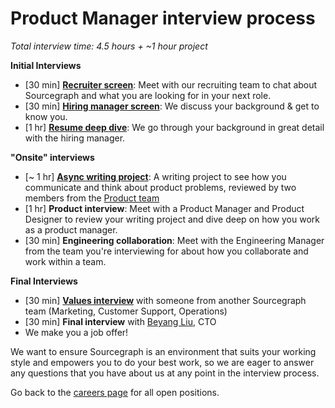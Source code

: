 # Product Manager interview process

_Total interview time: 4.5 hours + ~1 hour project_

**Initial Interviews**

- [30 min] **[Recruiter screen](../initial_screen.md)**: Meet with our recruiting team to chat about Sourcegraph and what you are looking for in your next role.
- [30 min] **[Hiring manager screen](../hm_intro_call.md)**: We discuss your background & get to know you.
- [1 hr] **[Resume deep dive](../../../../people-talent/talent/process/types_of_interviews.md#resume-deep-dive)**: We go through your background in great detail with the hiring manager.

**"Onsite" interviews**

- [~ 1 hr] **[Async writing project](./pm_rfc_project.md)**: A writing project to see how you communicate and think about product problems, reviewed by two members from the [Product team](../../index.md#team)
- [1 hr] **Product interview**: Meet with a Product Manager and Product Designer to review your writing project and dive deep on how you work as a product manager.
- [30 min] **Engineering collaboration**: Meet with the Engineering Manager from the team you're interviewing for about how you collaborate and work within a team.

**Final Interviews**

- [30 min] **[Values interview](../../../../../company-info-and-process/values/index.md)** with someone from another Sourcegraph team (Marketing, Customer Support, Operations)
- [30 min] **Final interview** with [Beyang Liu](../../../../../team/index.md#beyang-liu), CTO
- We make you a job offer!

We want to ensure Sourcegraph is an environment that suits your working style and empowers you to do your best work, so we are eager to answer any questions that you have about us at any point in the interview process.

Go back to the [careers page](https://boards.greenhouse.io/sourcegraph91) for all open positions.